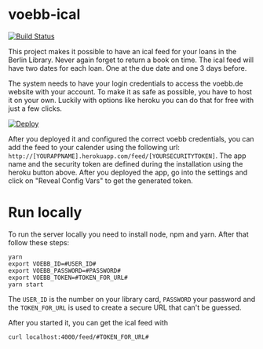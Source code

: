 # voebb-ical

[![Build Status](https://travis-ci.com/bitboxer/voebb-ical.svg?branch=master)](https://travis-ci.com/bitboxer/voebb-ical)

This project makes it possible to have an ical feed for your loans in the
Berlin Library. Never again forget to return a book on time. The ical feed will
have two dates for each loan. One at the due date and one 3 days before.

The system needs to have your login credentials to access the voebb.de website
with your account. To make it as safe as possible, you have to host it on your
own. Luckily with options like heroku you can do that for free with just a few
clicks.

[![Deploy](https://www.herokucdn.com/deploy/button.svg)](https://heroku.com/deploy?template=https://github.com/bitboxer/voebb-ical)

After you deployed it and configured the correct voebb credentials, you can add
the feed to your calender using the following url:
`http://[YOURAPPNAME].herokuapp.com/feed/[YOURSECURITYTOKEN]`. The app name and
the security token are defined during the installation using the heroku button
above. After you deployed the app, go into the settings and click on "Reveal Config Vars"
to get the generated token.

# Run locally

To run the server locally you need to install node, npm and yarn. After
that follow these steps:

```shell
yarn
export VOEBB_ID=#USER_ID#
export VOEBB_PASSWORD=#PASSWORD#
export VOEBB_TOKEN=#TOKEN_FOR_URL#
yarn start
```

The `USER_ID` is the number on your library card, `PASSWORD` your password and
the `TOKEN_FOR_URL` is used to create a secure URL that can't be guessed.

After you started it, you can get the ical feed with

```shell
curl localhost:4000/feed/#TOKEN_FOR_URL#
```
